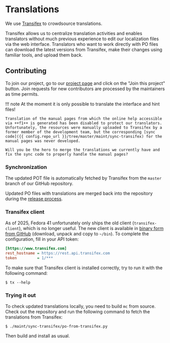 # Translations

We use [Transifex](https://www.transifex.com) to crowdsource translations.

Transifex allows us to centralize translation activities and enables translators without much previous experience to edit our localization files via the web interface. Translators who want to work directly with PO files can download the latest versions from Transifex, make their changes using familiar tools, and upload them back.

## Contributing

To join our project, go to our [project page](https://explore.transifex.com/mc/mc/) and click on the "Join this project" button. Join requests for new contributors are processed by the maintainers as time permits.

!!! note
    At the moment it is only possible to translate the interface and hint files!

    Translation of the manual pages from which the online help accessible via ++f1++ is generated has been disabled to protect our translators. Unfortunately, the resources were manually uploaded to Transifex by a former member of the development team, but the corresponding [sync code]({{ config.repo_url }}/tree/master/maint/sync-transifex) for the manual pages was never developed.

    Will you be the hero to merge the translations we currently have and fix the sync code to properly handle the manual pages?

### Synchronization

The updated POT file is automatically fetched by Transifex from the `master` branch of our GitHub repository.

Updated PO files with translations are merged back into the repository during the [release process](release-process.md).

### Transifex client

As of 2025, Fedora 41 unfortunately only ships the old client (`transifex-client`), which is no longer useful.  The new client is available in [binary form from GitHub](https://github.com/transifex/cli/releases) (download, unpack and copy to `~/bin`). To complete the configuration, fill in your API token:

```ini title="~/.transifexrc"
[https://www.transifex.com]
rest_hostname = https://rest.api.transifex.com
token         = 1/***
```

To make sure that Transifex client is installed correctly, try to run it with the following command:

```shell
$ tx --help
```

### Trying it out

To check updated translations locally, you need to build `mc` from source. Check out the repository and run the following command to fetch the translations from Transifex:

```shell
$ ./maint/sync-transifex/po-from-transifex.py
```

Then build and install as usual.
